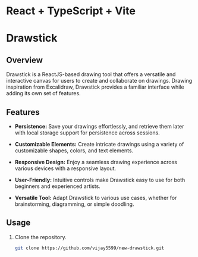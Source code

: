 # React + TypeScript + Vite
# Drawstick

## Overview

Drawstick is a ReactJS-based drawing tool that offers a versatile and interactive canvas for users to create and collaborate on drawings. Drawing inspiration from Excalidraw, Drawstick provides a familiar interface while adding its own set of features.

## Features

- **Persistence:** Save your drawings effortlessly, and retrieve them later with local storage support for persistence across sessions.

- **Customizable Elements:** Create intricate drawings using a variety of customizable shapes, colors, and text elements.

- **Responsive Design:** Enjoy a seamless drawing experience across various devices with a responsive layout.

- **User-Friendly:** Intuitive controls make Drawstick easy to use for both beginners and experienced artists.

- **Versatile Tool:** Adapt Drawstick to various use cases, whether for brainstorming, diagramming, or simple doodling.

## Usage

1. Clone the repository.
   ```bash
   git clone https://github.com/vijay5599/new-drawstick.git
